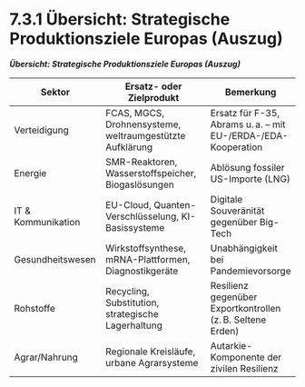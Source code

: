 # 7.3.1 Übersicht: Strategische Produktionsziele Europas (Auszug)

_**Übersicht: Strategische Produktionsziele Europas (Auszug)**_

<table><thead><tr><th width="162.4000244140625">Sektor</th><th width="280.79998779296875">Ersatz- oder Zielprodukt</th><th>Bemerkung</th></tr></thead><tbody><tr><td>Verteidigung</td><td>FCAS, MGCS, Drohnensysteme, weltraumgestützte Aufklärung</td><td>Ersatz für F-35, Abrams u. a. – mit EU-/ERDA-/EDA-Kooperation</td></tr><tr><td>Energie</td><td>SMR-Reaktoren, Wasserstoffspeicher, Biogaslösungen</td><td>Ablösung fossiler US-Importe (LNG)</td></tr><tr><td>IT &#x26; Kommunikation</td><td>EU-Cloud, Quanten-Verschlüsselung, KI-Basissysteme</td><td>Digitale Souveränität gegenüber Big-Tech</td></tr><tr><td>Gesundheitswesen</td><td>Wirkstoffsynthese, mRNA-Plattformen, Diagnostikgeräte</td><td>Unabhängigkeit bei Pandemievorsorge</td></tr><tr><td>Rohstoffe</td><td>Recycling, Substitution, strategische Lagerhaltung</td><td>Resilienz gegenüber Exportkontrollen (z. B. Seltene Erden)</td></tr><tr><td>Agrar/Nahrung</td><td>Regionale Kreisläufe, urbane Agrarsysteme</td><td>Autarkie-Komponente der zivilen Resilienz</td></tr></tbody></table>
